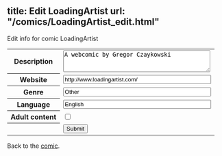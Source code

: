 title: Edit LoadingArtist
url: "/comics/LoadingArtist_edit.html"
---
Edit info for comic LoadingArtist

<form name="comic" action="http://gaepostmail.appspot.com/comic/" method="post">
<table class="comicinfo">
<tr>
<th>Description</th><td><textarea name="description" cols="40" rows="3">A webcomic by Gregor Czaykowski</textarea></td>
</tr>
<tr>
<th>Website</th><td><input type="text" name="url" value="http://www.loadingartist.com/" size="40"/></td>
</tr>
<tr>
<th>Genre</th><td><input type="text" name="genre" value="Other" size="40"/></td>
</tr>
<tr>
<th>Language</th><td><input type="text" name="language" value="English" size="40"/></td>
</tr>
<tr>
<th>Adult content</th><td><input type="checkbox" name="adult" value="adult" /></td>
</tr>
<tr>
<th></th><td>
<input type="hidden" name="comic" value="LoadingArtist" />
<input type="submit" name="submit" value="Submit" />
</td>
</tr>
</table>
</form>

Back to the [comic](LoadingArtist.html).
